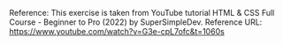 Reference: 
This exercise is taken from YouTube tutorial 
HTML & CSS Full Course - Beginner to Pro (2022) by SuperSimpleDev.
Reference URL: https://www.youtube.com/watch?v=G3e-cpL7ofc&t=1060s
